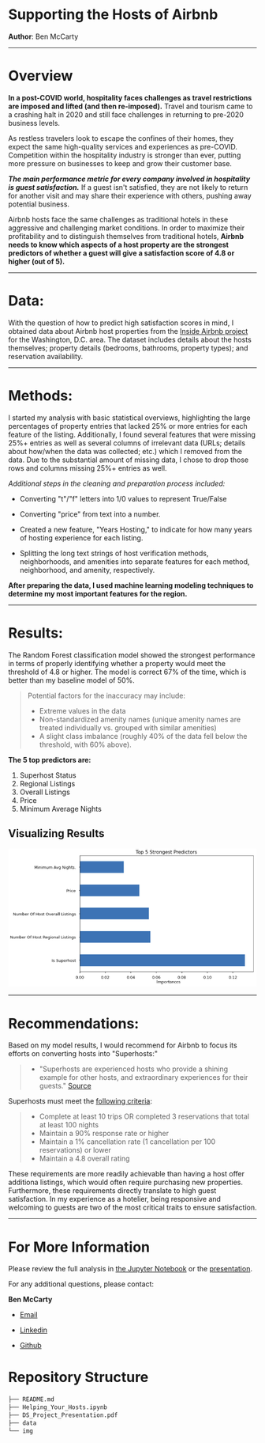 # Supporting the Hosts of Airbnb

**Author**: Ben McCarty

---

# **Overview**

**In a post-COVID world, hospitality faces challenges as travel restrictions are imposed and lifted (and then re-imposed).** Travel and tourism came to a crashing halt in 2020 and still face challenges in returning to pre-2020 business levels.

As restless travelers look to escape the confines of their homes, they expect the same high-quality services and experiences as pre-COVID. Competition within the hospitality industry is stronger than ever, putting more pressure on businesses to keep and grow their customer base.

***The main performance metric for every company involved in hospitality is guest satisfaction.*** If a guest isn't satisfied, they are not likely to return for another visit and may share their experience with others, pushing away potential business.

Airbnb hosts face the same challenges as traditional hotels in these aggressive and challenging market conditions. In order to maximize their profitability and to distinguish themselves from traditional hotels, **Airbnb needs to know which aspects of a host property are the strongest predictors of whether a guest will give a satisfaction score of 4.8 or higher (out of 5).**

---

# **Data:**

With the question of how to predict high satisfaction scores in mind, I obtained data about Airbnb host properties from the [Inside Airbnb project](http://insideairbnb.com/get-the-data.html#:~:text=Washington%2C%20D.C.%2C%20District%20of%20Columbia%2C%20United%20States) for the Washington, D.C. area. The dataset includes details about the hosts themselves; property details (bedrooms, bathrooms, property types); and reservation availability.

---

# **Methods:**

I started my analysis with basic statistical overviews, highlighting the large percentages of property entries that lacked 25% or more entries for each feature of the listing. Additionally, I found several features that were missing 25%+ entries as well as several columns of irrelevant data (URLs; details about how/when the data was collected; etc.) which I removed from the data. Due to the substantial amount of missing data, I chose to drop those rows and columns missing 25%+ entries as well.

*Additional steps in the cleaning and preparation process included:*

* Converting "t"/"f" letters into 1/0 values to represent True/False

* Converting "price" from text into a number.

* Created a new feature, "Years Hosting," to indicate for how many years of hosting experience for each listing.

* Splitting the long text strings of host verification methods, neighborhoods, and amenities into separate features for each method, neighborhood, and amenity, respectively.

**After preparing the data, I used machine learning modeling techniques to determine my most important features for the region.**

---

# **Results:**

The Random Forest classification model showed the strongest performance in terms of properly identifying whether a property would meet the threshold of 4.8 or higher. The model is correct 67% of the time, which is better than my baseline model of 50%.

> Potential factors for the inaccuracy may include:
>* Extreme values in the data
>* Non-standardized amenity names (unique amenity names are treated individually vs. grouped with similar amenities)
>* A slight class imbalance (roughly 40% of the data fell below the threshold, with 60% above).

**The 5 top predictors are:**

1. Superhost Status
2. Regional Listings
3. Overall Listings
4. Price
5. Minimum Average Nights


## Visualizing Results

![visual_1](./img/results.png)

---

# **Recommendations:**

Based on my model results, I would recommend for Airbnb to focus its efforts on converting hosts into "Superhosts:"

>* "Superhosts are experienced hosts who provide a shining example for other hosts, and extraordinary experiences for their guests." [Source](https://www.airbnb.com/help/article/828/what-is-a-superhost)

Superhosts must meet the [following criteria](https://www.airbnb.com/help/article/829/how-do-i-become-a-superhost#:~:text=Earning%20Superhost%20status-,Superhost%20requirements,-Completed%20at%20least):
>* Complete at least 10 trips OR completed 3 reservations that total at least 100 nights
>* Maintain a 90% response rate or higher
>* Maintain a 1% cancellation rate (1 cancellation per 100 reservations) or lower
>* Maintain a 4.8 overall rating 

These requirements are more readily achievable than having a host offer additiona listings, which would often require purchasing new properties. Furthermore, these requirements directly translate to high guest satisfaction. In my experience as a hotelier, being responsive and welcoming to guests are two of the most critical traits to ensure satisfaction. 

---

# **For More Information**

Please review the full analysis in [the Jupyter Notebook](./Helping_Your_Hosts.ipynb) or the [presentation](./Helping_Your_Hosts.pdf).

For any additional questions, please contact:

**Ben McCarty**

* [Email](mailto:bmccarty505@gmail.com)

* [Linkedin](www.linkedin.com/in/bmccarty505)

* [Github](https://github.com/BenJMcCarty)

# Repository Structure

```
├── README.md                           
├── Helping_Your_Hosts.ipynb
├── DS_Project_Presentation.pdf
├── data
└── img
```